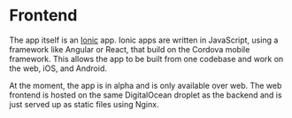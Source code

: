 # Frontend

The app itself is an [Ionic](https://ionicframework.com/) app. Ionic apps are written in
JavaScript, using a framework like Angular or React, that build on the Cordova mobile
framework. This allows the app to be built from one codebase and work on the web, iOS,
and Android.

At the moment, the app is in alpha and is only available over web. The web frontend is
hosted on the same DigitalOcean droplet as the backend and is just served up as
static files using Nginx.
